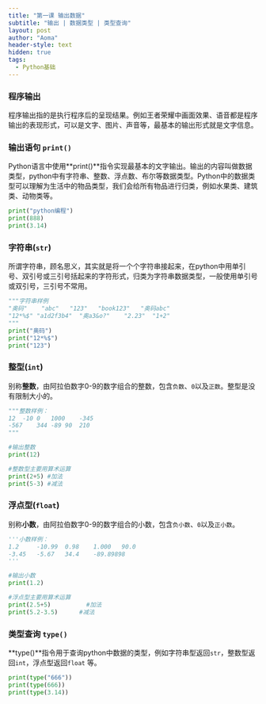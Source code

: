 ```yaml
---
title: "第一课 输出数据"
subtitle: "输出 | 数据类型 | 类型查询"
layout: post
author: "Aoma"
header-style: text
hidden: true
tags:
  - Python基础
---
```


### 程序输出
程序输出指的是执行程序后的呈现结果。例如王者荣耀中画面效果、语音都是程序输出的表现形式，可以是文字、图片、声音等，最基本的输出形式就是文字信息。

### 输出语句 `print()`
Python语言中使用**print()**指令实现最基本的文字输出。输出的内容叫做数据类型，python中有字符串、整数、浮点数、布尔等数据类型。Python中的数据类型可以理解为生活中的物品类型，我们会给所有物品进行归类，例如水果类、建筑类、动物类等。
```python
print("python编程")
print(888)
print(3.14)
```

### 字符串(`str`)
所谓字符串，顾名思义，其实就是将一个个字符串接起来，在python中用单引号、双引号或三引号括起来的字符形式，归类为字符串数据类型，一般使用单引号或双引号，三引号不常用。
```python
"""字符串样例
"奥码"	"abc"	"123"	"book123"	"奥码abc"
"12*%$"	"a1d2f3b4"	"奥a3&o?"	"2.23"	"1+2"
"""
print("奥码")
print("12*%$")
print("123")
```

### 整型(`int`)
别称**整数**，由阿拉伯数字0-9的数字组合的整数，包含`负数`、`0`以及`正数`。整型是没有限制大小的。
```python
"""整数样例： 
12	-10	0	1000	-345
-567	344	-89	90	210
"""

#输出整数
print(12) 

#整数型主要用算术运算
print(2+5) #加法
print(5-3) #减法
```

### 浮点型(`float`)
别称**小数**，由阿拉伯数字0-9的数字组合的小数，包含`负小数`、`0`以及`正小数`。
```python
'''小数样例： 
1.2		-10.99	0.98	1.000	90.0
-3.45	-5.67	34.4	-89.89898	
'''

#输出小数
print(1.2) 

#浮点型主要用算术运算
print(2.5+5) 		  #加法
print(5.2-3.5) 		#减法
```

### 类型查询 `type()`
**type()**指令用于查询python中数据的类型，例如字符串型返回`str`，整数型返回`int`，浮点型返回`float` 等。
```python
print(type("666"))
print(type(666))
print(type(3.14))
```
